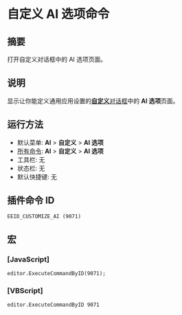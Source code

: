# 自定义 AI 选项命令

## 摘要

打开自定义对话框中的 AI 选项页面。

## 说明

显示让你能定义通用应用设置的[**自定义**对话框](../../dlg/customize/index)中的 **AI 选项**页面。

## 运行方法

- 默认菜单: **AI** > **自定义** > **AI 选项**
- [所有命令](../tools/all_commands): **AI** > **自定义** > **AI 选项**
- 工具栏: 无
- 状态栏: 无
- 默认快捷键: 无

## 插件命令 ID

```
EEID_CUSTOMIZE_AI (9071)```

## 宏

### \[JavaScript\]

```
editor.ExecuteCommandByID(9071);
```

### \[VBScript\]

```
editor.ExecuteCommandByID 9071
```
